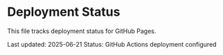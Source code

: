# Deployment Status

This file tracks deployment status for GitHub Pages.

Last updated: 2025-06-21
Status: GitHub Actions deployment configured
